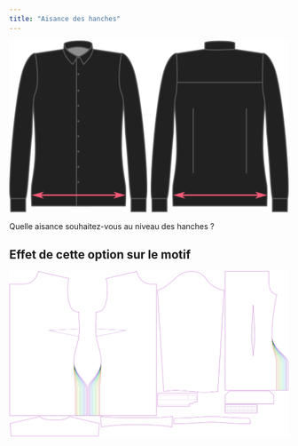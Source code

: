```yaml
---
title: "Aisance des hanches"
---
```


![Aisance des hanches](hipsease.svg)

Quelle aisance souhaitez-vous au niveau des hanches ?

## Effet de cette option sur le motif

![Cette image montre l'effet de cette option en superposant plusieurs variantes qui ont une valeur différente pour cette option](simone_hipsease_sample.svg "Effet de cette option sur le motif")
